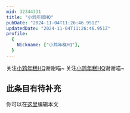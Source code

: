 ```yaml
---
mid: 32344331
title: "小鸩年糕HQ"
pubDate: "2024-11-04T11:26:46.951Z"
updatedDate: "2024-11-04T11:26:46.951Z"
profile:
  {
    Nickname: ["小鸩年糕HQ"],
  }
---
```


关注[小鸩年糕HQ](https://space.bilibili.com/32344331)谢谢喵~ 关注[小鸩年糕HQ](https://space.bilibili.com/32344331)谢谢喵~

## 此条目有待补充
你可以在[这里](https://github.com/Yuhanawa/VTuber.ICU-Content/edit/master/v/小鸩年糕HQ/index.md)编辑本文
